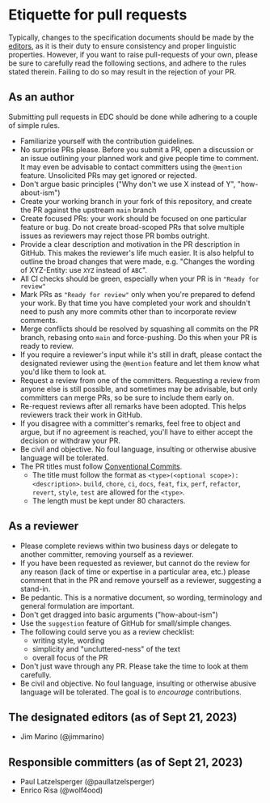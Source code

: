 # Etiquette for pull requests

Typically, changes to the specification documents should be made by
the [editors](#the-designated-editors-as-of-sept-21-2023), as it is their duty to ensure consistency and proper
linguistic properties. However, if you want to raise pull-requests of your own, please be sure to carefully read the
following sections, and adhere to the rules stated therein. Failing to do so may result in the rejection of your PR.

## As an author

Submitting pull requests in EDC should be done while adhering to a couple of simple rules.

- Familiarize yourself with the contribution guidelines.
- No surprise PRs please. Before you submit a PR, open a discussion or an issue outlining your planned work and give
  people time to comment. It may even be advisable to contact committers using the `@mention` feature. Unsolicited PRs
  may get ignored or rejected.
- Don't argue basic principles ("Why don't we use X instead of Y", "how-about-ism")
- Create your working branch in your fork of this repository, and create the PR against the upstream `main` branch
- Create focused PRs: your work should be focused on one particular feature or bug. Do not create broad-scoped PRs that
  solve multiple issues as reviewers may reject those PR bombs outright.
- Provide a clear description and motivation in the PR description in GitHub. This makes the reviewer's life much
  easier. It is also helpful to outline the broad changes that were made, e.g. "Changes the wording of XYZ-Entity:
  use `XYZ` instead of `ABC`".
- All CI checks should be green, especially when your PR is in `"Ready for review"`
- Mark PRs as `"Ready for review"` only when you're prepared to defend your work. By that time you have completed your
  work and shouldn't need to push any more commits other than to incorporate review comments.
- Merge conflicts should be resolved by squashing all commits on the PR branch, rebasing onto `main` and
  force-pushing. Do this when your PR is ready to review.
- If you require a reviewer's input while it's still in draft, please contact the designated reviewer using
  the `@mention` feature and let them know what you'd like them to look at.
- Request a review from one of the committers. Requesting a review from anyone else is still possible, and
  sometimes may be advisable, but only committers can merge PRs, so be sure to include them early on.
- Re-request reviews after all remarks have been adopted. This helps reviewers track their work in GitHub.
- If you disagree with a committer's remarks, feel free to object and argue, but if no agreement is reached, you'll have
  to either accept the decision or withdraw your PR.
- Be civil and objective. No foul language, insulting or otherwise abusive language will be tolerated.
- The PR titles must follow [Conventional Commits](https://www.conventionalcommits.org/en/v1.0.0/).
    - The title must follow the format as `<type>(<optional scope>): <description>`.
      `build`, `chore`, `ci`, `docs`, `feat`, `fix`, `perf`, `refactor`, `revert`, `style`, `test` are allowed for
      the `<type>`.
    - The length must be kept under 80 characters.

## As a reviewer

- Please complete reviews within two business days or delegate to another committer, removing yourself as a reviewer.
- If you have been requested as reviewer, but cannot do the review for any reason (lack of time or expertise in a
  particular area, etc.) please comment that in the PR and remove yourself as a reviewer, suggesting a stand-in.
- Be pedantic. This is a normative document, so wording, terminology and general formulation are important.
- Don't get dragged into basic arguments ("how-about-ism")
- Use the `suggestion` feature of GitHub for small/simple changes.
- The following could serve you as a review checklist:
    - writing style, wording
    - simplicity and "uncluttered-ness" of the text
    - overall focus of the PR
- Don't just wave through any PR. Please take the time to look at them carefully.
- Be civil and objective. No foul language, insulting or otherwise abusive language will be tolerated. The goal is to
  _encourage_ contributions.

## The designated editors (as of Sept 21, 2023)

- Jim Marino (@jimmarino)

## Responsible committers (as of Sept 21, 2023)

- Paul Latzelsperger (@paullatzelsperger)
- Enrico Risa (@wolf4ood)
